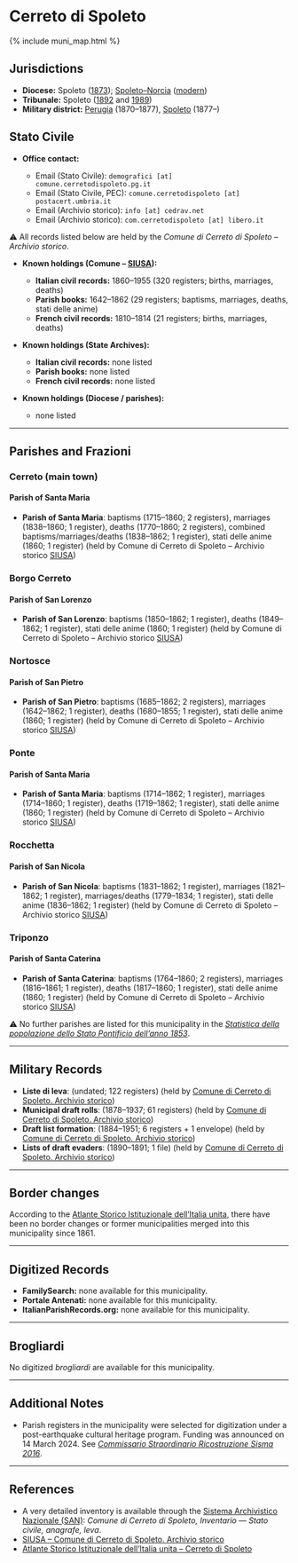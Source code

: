 # Cerreto di Spoleto

{% include muni_map.html %}

## Jurisdictions

* **Diocese:** Spoleto ([1873](https://www.google.it/books/edition/Il_libro_de_comuni_del_Regno_d_Italia_co/WF9mfeJJcDEC?gbpv=1)); [Spoleto–Norcia](../dio/spoleto.md) ([modern](https://www.chiesacattolica.it/annuario-cei/ricerca-parrocchie/))
* **Tribunale:** Spoleto ([1892](https://www.google.it/books/edition/Bollettino_ufficiale_del_Ministero_di_gr/kRXd4t5fK-0C?hl=en&gbpv=1&pg=PA457&printsec=frontcover) and [1989](https://www.google.it/books/edition/Gazzetta_ufficiale_della_Repubblica_ital/-Z6nogg-qMQC?hl=en&gbpv=1&pg=RA8-PA38&printsec=frontcover))
* **Military district:** [Perugia](../mil/perugia.md) (1870–1877), [Spoleto](../mil/spoleto.md) (1877–)

## Stato Civile

* **Office contact:**

  * Email (Stato Civile): `demografici [at] comune.cerretodispoleto.pg.it`
  * Email (Stato Civile, PEC): `comune.cerretodispoleto [at] postacert.umbria.it`
  * Email (Archivio storico): `info [at] cedrav.net`
  * Email (Archivio storico): `com.cerretodispoleto [at] libero.it`

⚠️ All records listed below are held by the *Comune di Cerreto di Spoleto – Archivio storico*.

* **Known holdings (Comune – [SIUSA](https://siusa-archivi.cultura.gov.it/cgi-bin/siusa/pagina.pl?TipoPag=comparc&Chiave=330586)):**

  * **Italian civil records:** 1860–1955 (320 registers; births, marriages, deaths)
  * **Parish books:** 1642–1862 (29 registers; baptisms, marriages, deaths, stati delle anime)
  * **French civil records:** 1810–1814 (21 registers; births, marriages, deaths)

* **Known holdings (State Archives):**

  * **Italian civil records:** none listed
  * **Parish books:** none listed
  * **French civil records:** none listed

* **Known holdings (Diocese / parishes):**

  * none listed

---

## Parishes and Frazioni

### Cerreto (main town)

#### Parish of Santa Maria

* **Parish of Santa Maria**: baptisms (1715–1860; 2 registers), marriages (1838–1860; 1 register), deaths (1770–1860; 2 registers), combined baptisms/marriages/deaths (1838–1862; 1 register), stati delle anime (1860; 1 register) (held by Comune di Cerreto di Spoleto – Archivio storico [SIUSA](https://siusa-archivi.cultura.gov.it/cgi-bin/siusa/pagina.pl?TipoPag=comparc&Chiave=330586))

### Borgo Cerreto

#### Parish of San Lorenzo

* **Parish of San Lorenzo**: baptisms (1850–1862; 1 register), deaths (1849–1862; 1 register), stati delle anime (1860; 1 register) (held by Comune di Cerreto di Spoleto – Archivio storico [SIUSA](https://siusa-archivi.cultura.gov.it/cgi-bin/siusa/pagina.pl?TipoPag=comparc&Chiave=330586))

### Nortosce

#### Parish of San Pietro

* **Parish of San Pietro**: baptisms (1685–1862; 2 registers), marriages (1642–1862; 1 register), deaths (1680–1855; 1 register), stati delle anime (1860; 1 register) (held by Comune di Cerreto di Spoleto – Archivio storico [SIUSA](https://siusa-archivi.cultura.gov.it/cgi-bin/siusa/pagina.pl?TipoPag=comparc&Chiave=330586))

### Ponte

#### Parish of Santa Maria

* **Parish of Santa Maria**: baptisms (1714–1862; 1 register), marriages (1714–1860; 1 register), deaths (1719–1862; 1 register), stati delle anime (1860; 1 register) (held by Comune di Cerreto di Spoleto – Archivio storico [SIUSA](https://siusa-archivi.cultura.gov.it/cgi-bin/siusa/pagina.pl?TipoPag=comparc&Chiave=330586))

### Rocchetta

#### Parish of San Nicola

* **Parish of San Nicola**: baptisms (1831–1862; 1 register), marriages (1821–1862; 1 register), marriages/deaths (1779–1834; 1 register), stati delle anime (1836–1862; 1 register) (held by Comune di Cerreto di Spoleto – Archivio storico [SIUSA](https://siusa-archivi.cultura.gov.it/cgi-bin/siusa/pagina.pl?TipoPag=comparc&Chiave=330586))

### Triponzo

#### Parish of Santa Caterina

* **Parish of Santa Caterina**: baptisms (1764–1860; 2 registers), marriages (1816–1861; 1 register), deaths (1817–1860; 1 register), stati delle anime (1860; 1 register) (held by Comune di Cerreto di Spoleto – Archivio storico [SIUSA](https://siusa-archivi.cultura.gov.it/cgi-bin/siusa/pagina.pl?TipoPag=comparc&Chiave=330586))

⚠️ No further parishes are listed for this municipality in the *[Statistica della popolazione dello Stato Pontificio dell’anno 1853](https://www.google.it/books/edition/Statistics_della_popolazione_dello_Stato/v6dCAQAAMAAJ)*.

---

## Military Records

* **Liste di leva**: (undated; 122 registers) (held by [Comune di Cerreto di Spoleto. Archivio storico](https://siusa-archivi.cultura.gov.it/cgi-bin/siusa/pagina.pl?TipoPag=comparc&Chiave=330337&RicVM=ricercasemplice&RicProgetto=reg%2dumb&RicPag=2&RicFrmRicSemplice=Liste%20di%20leva&RicSez=complessi))
* **Municipal draft rolls**: (1878–1937; 61 registers) (held by [Comune di Cerreto di Spoleto. Archivio storico](https://siusa-archivi.cultura.gov.it/cgi-bin/siusa/pagina.pl?TipoPag=comparc&Chiave=330337&RicVM=ricercasemplice&RicProgetto=reg%2dumb&RicPag=2&RicFrmRicSemplice=Liste%20di%20leva&RicSez=complessi))
* **Draft list formation**: (1884–1951; 6 registers + 1 envelope) (held by [Comune di Cerreto di Spoleto. Archivio storico](https://siusa-archivi.cultura.gov.it/cgi-bin/siusa/pagina.pl?TipoPag=comparc&Chiave=330337&RicVM=ricercasemplice&RicProgetto=reg%2dumb&RicPag=2&RicFrmRicSemplice=Liste%20di%20leva&RicSez=complessi))
* **Lists of draft evaders**: (1890–1891; 1 file) (held by [Comune di Cerreto di Spoleto. Archivio storico](https://siusa-archivi.cultura.gov.it/cgi-bin/siusa/pagina.pl?TipoPag=comparc&Chiave=330337&RicVM=ricercasemplice&RicProgetto=reg%2dumb&RicPag=2&RicFrmRicSemplice=Liste%20di%20leva&RicSez=complessi))

---

## Border changes

According to the [Atlante Storico Istituzionale dell’Italia unita](http://dati.san.beniculturali.it/asi/local/), there have been no border changes or former municipalities merged into this municipality since 1861.

---

## Digitized Records

* **FamilySearch:** none available for this municipality.
* **Portale Antenati:** none available for this municipality.
* **ItalianParishRecords.org:** none available for this municipality.

---

## Brogliardi

No digitized *brogliardi* are available for this municipality.

---

## Additional Notes

* Parish registers in the municipality were selected for digitization under a post-earthquake cultural heritage program. Funding was announced on 14 March 2024. See *[Commissario Straordinario Ricostruzione Sisma 2016](https://sisma2016.gov.it/2024/03/13/sisma-2016-per-conservazione-beni-culturali-finanziati-12-interventi-con-36-milioni/)*.

---

## References

* A very detailed inventory is available through the [Sistema Archivistico Nazionale (SAN)](https://inventari-san.cultura.gov.it/inventari/128/ca/1083482): *Comune di Cerreto di Spoleto, Inventario — Stato civile, anagrafe, leva*.
* [SIUSA – Comune di Cerreto di Spoleto. Archivio storico](https://siusa-archivi.cultura.gov.it/cgi-bin/siusa/pagina.pl?TipoPag=comparc&Chiave=330586)
* [Atlante Storico Istituzionale dell’Italia unita – Cerreto di Spoleto](http://dati.san.beniculturali.it/asi/local/)
